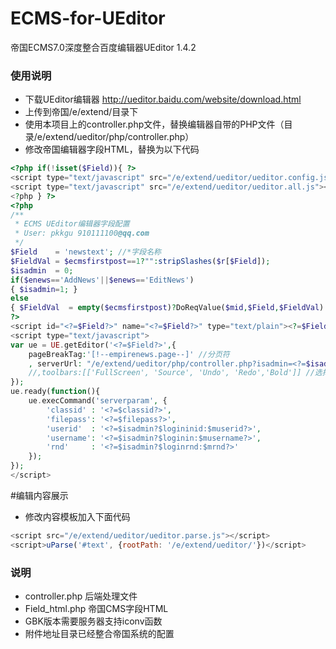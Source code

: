 ECMS-for-UEditor
================

帝国ECMS7.0深度整合百度编辑器UEditor 1.4.2

### 使用说明

- 下载UEditor编辑器 http://ueditor.baidu.com/website/download.html
- 上传到帝国/e/extend/目录下
- 使用本项目上的controller.php文件，替换编辑器自带的PHP文件（目录/e/extend/ueditor/php/controller.php）
- 修改帝国编辑器字段HTML，替换为以下代码
```php
<?php if(!isset($Field)){ ?>
<script type="text/javascript" src="/e/extend/ueditor/ueditor.config.js"></script>
<script type="text/javascript" src="/e/extend/ueditor/ueditor.all.js"></script>
<?php } ?>
<?php
/**
 * ECMS UEditor编辑器字段配置
 * User: pkkgu 910111100@qq.com
 */
$Field    = 'newstext'; //*字段名称
$FieldVal = $ecmsfirstpost==1?"":stripSlashes($r[$Field]);
$isadmin  = 0;
if($enews=='AddNews'||$enews=='EditNews')
{ $isadmin=1; }
else
{ $FieldVal  = empty($ecmsfirstpost)?DoReqValue($mid,$Field,$FieldVal):$r[$Field]; }
?>
<script id="<?=$Field?>" name="<?=$Field?>" type="text/plain"><?=$FieldVal?></script>
<script type="text/javascript">
var ue = UE.getEditor('<?=$Field?>',{
	pageBreakTag:'[!--empirenews.page--]' //分页符
	, serverUrl: "/e/extend/ueditor/php/controller.php?isadmin=<?=$isadmin?>"
	//,toolbars:[['FullScreen', 'Source', 'Undo', 'Redo','Bold']] //选择自己需要的工具按钮名称
});
ue.ready(function(){
	ue.execCommand('serverparam', {
		'classid' : '<?=$classid?>',
		'filepass': '<?=$filepass?>',
		'userid'  : '<?=$isadmin?$logininid:$muserid?>',
		'username': '<?=$isadmin?$loginin:$musername?>',
		'rnd'     : '<?=$isadmin?$loginrnd:$mrnd?>'
	});
});
</script>
```

#编辑内容展示
- 修改内容模板加入下面代码
```js
<script src="/e/extend/ueditor/ueditor.parse.js"></script>
<script>uParse('#text', {rootPath: '/e/extend/ueditor/'})</script>
```

### 说明
- controller.php 后端处理文件
- Field_html.php 帝国CMS字段HTML
- GBK版本需要服务器支持iconv函数
- 附件地址目录已经整合帝国系统的配置